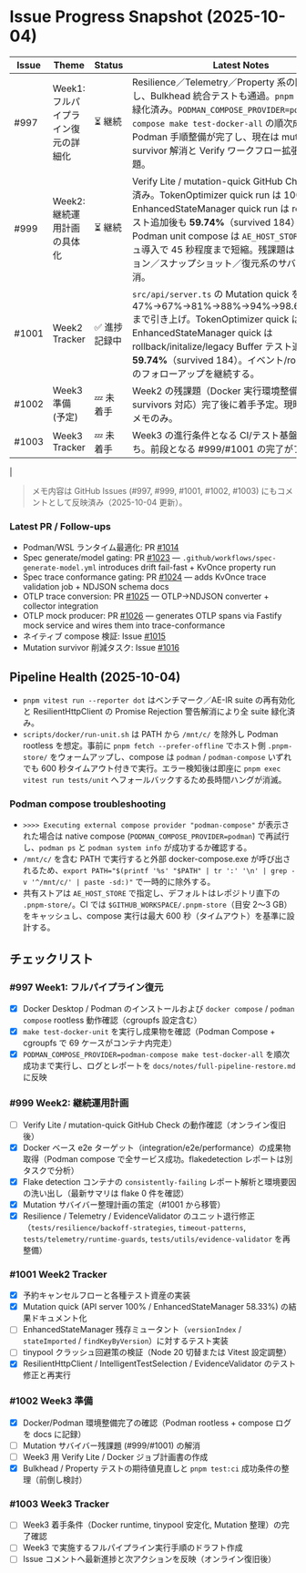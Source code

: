 # Issue Progress Snapshot (2025-10-04)

| Issue | Theme | Status | Latest Notes |
|-------|-------|--------|--------------|
| #997 | Week1: フルパイプライン復元の詳細化 | ⏳ 継続 | Resilience／Telemetry／Property 系の回帰を解消し、Bulkhead 統合テストも通過。`pnpm test:ci` は緑化済み。`PODMAN_COMPOSE_PROVIDER=podman-compose make test-docker-all` の順次成功と Podman 手順整備が完了し、現在は mutation survivor 解消と Verify ワークフロー拡張が主な残課題。|
| #999 | Week2: 継続運用計画の具体化 | ⏳ 継続 | Verify Lite / mutation-quick GitHub Check を整備済み。TokenOptimizer quick run は 100% を維持。EnhancedStateManager quick run は rollback 系テスト追加後も **59.74%**（survived 184）で頭打ち。Podman unit compose は `AE_HOST_STORE` キャッシュ導入で 45 秒程度まで短縮。残課題はトランザクション／スナップショット／復元系のサバイバー解消。|
| #1001 | Week2 Tracker | ✅ 進捗記録中 | `src/api/server.ts` の Mutation quick を 47%→67%→81%→88%→94%→98.69%→100% まで引き上げ。TokenOptimizer quick は 32.12%、EnhancedStateManager quick は rollback/initalize/legacy Buffer テスト追加後も **59.74%**（survived 184）。イベント/rollback 付近のフォローアップを継続する。|
| #1002 | Week3 準備 (予定) | 💤 未着手 | Week2 の残課題（Docker 実行環境整備・mutation survivors 対応）完了後に着手予定。現時点では準備メモのみ。|
| #1003 | Week3 Tracker | 💤 未着手 | Week3 の進行条件となる CI/テスト基盤の整備待ち。前段となる #999/#1001 の完了がブロッカー。|
|

> メモ内容は GitHub Issues (#997, #999, #1001, #1002, #1003) にもコメントとして反映済み（2025-10-04 更新）。

### Latest PR / Follow-ups
- Podman/WSL ランタイム最適化: PR [#1014](https://github.com/itdojp/ae-framework/pull/1014)
- Spec generate/model gating: PR [#1023](https://github.com/itdojp/ae-framework/pull/1023) — `.github/workflows/spec-generate-model.yml` introduces drift fail-fast + KvOnce property run
- Spec trace conformance gating: PR [#1024](https://github.com/itdojp/ae-framework/pull/1024) — adds KvOnce trace validation job + NDJSON schema docs
- OTLP trace conversion: PR [#1025](https://github.com/itdojp/ae-framework/pull/1025) — OTLP→NDJSON converter + collector integration
- OTLP mock producer: PR [#1026](https://github.com/itdojp/ae-framework/pull/1026) — generates OTLP spans via Fastify mock service and wires them into trace-conformance
- ネイティブ compose 検証: Issue [#1015](https://github.com/itdojp/ae-framework/issues/1015)
- Mutation survivor 削減タスク: Issue [#1016](https://github.com/itdojp/ae-framework/issues/1016)

## Pipeline Health (2025-10-04)
- `pnpm vitest run --reporter dot` はベンチマーク／AE-IR suite の再有効化と ResilientHttpClient の Promise Rejection 警告解消により全 suite 緑化済み。
- `scripts/docker/run-unit.sh` は PATH から `/mnt/c/` を除外し Podman rootless を想定。事前に `pnpm fetch --prefer-offline` でホスト側 `.pnpm-store/` をウォームアップし、compose は `podman` / `podman-compose` いずれでも 600 秒タイムアウト付きで実行。エラー検知後は即座に `pnpm exec vitest run tests/unit` へフォールバックするため長時間ハングが消滅。

### Podman compose troubleshooting
- `>>>> Executing external compose provider "podman-compose"` が表示された場合は native compose (`PODMAN_COMPOSE_PROVIDER=podman`) で再試行し、`podman ps` と `podman system info` が成功するか確認する。
- `/mnt/c/` を含む PATH で実行すると外部 docker-compose.exe が呼び出されるため、`export PATH="$(printf '%s' "$PATH" | tr ':' '\n' | grep -v '^/mnt/c/' | paste -sd:)"` で一時的に除外する。
- 共有ストアは `AE_HOST_STORE` で指定し、デフォルトはレポジトリ直下の `.pnpm-store/`。CI では `$GITHUB_WORKSPACE/.pnpm-store`（目安 2〜3 GB）をキャッシュし、compose 実行は最大 600 秒（タイムアウト）を基準に設計する。


## チェックリスト

### #997 Week1: フルパイプライン復元
- [x] Docker Desktop / Podman のインストールおよび `docker compose` / `podman compose` rootless 動作確認（cgroupfs 設定含む）
- [x] `make test-docker-unit` を実行し成果物を確認（Podman Compose + cgroupfs で 69 ケースがコンテナ内完走）
- [x] `PODMAN_COMPOSE_PROVIDER=podman-compose make test-docker-all` を順次成功まで実行し、ログとレポートを `docs/notes/full-pipeline-restore.md` に反映

### #999 Week2: 継続運用計画
- [ ] Verify Lite / mutation-quick GitHub Check の動作確認（オンライン復旧後）
- [x] Docker ベース e2e ターゲット（integration/e2e/performance）の成果物取得（Podman compose で全サービス成功。flakedetection レポートは別タスクで分析）
- [x] Flake detection コンテナの `consistently-failing` レポート解析と環境要因の洗い出し（最新サマリは flake 0 件を確認）
- [x] Mutation サバイバー整理計画の策定（#1001 から移管）
- [x] Resilience / Telemetry / EvidenceValidator のユニット退行修正（`tests/resilience/backoff-strategies`, `timeout-patterns`, `tests/telemetry/runtime-guards`, `tests/utils/evidence-validator` を再整備）

### #1001 Week2 Tracker
- [x] 予約キャンセルフローと各種テスト資産の実装
- [x] Mutation quick (API server 100% / EnhancedStateManager 58.33%) の結果ドキュメント化
- [ ] EnhancedStateManager 残存ミュータント（`versionIndex` / `stateImported` / `findKeyByVersion`）に対するテスト実装
- [ ] tinypool クラッシュ回避策の検証（Node 20 切替または Vitest 設定調整）
- [x] ResilientHttpClient / IntelligentTestSelection / EvidenceValidator のテスト修正と再実行

### #1002 Week3 準備
- [x] Docker/Podman 環境整備完了の確認（Podman rootless + compose ログを docs に記録）
- [ ] Mutation サバイバー残課題 (#999/#1001) の解消
- [ ] Week3 用 Verify Lite / Docker ジョブ計画書の作成
- [x] Bulkhead / Property テストの期待値見直しと `pnpm test:ci` 成功条件の整理（前倒し検討）

### #1003 Week3 Tracker
- [ ] Week3 着手条件（Docker runtime, tinypool 安定化, Mutation 整理）の完了確認
- [ ] Week3 で実施するフルパイプライン実行手順のドラフト作成
- [ ] Issue コメントへ最新進捗と次アクションを反映（オンライン復旧後）
